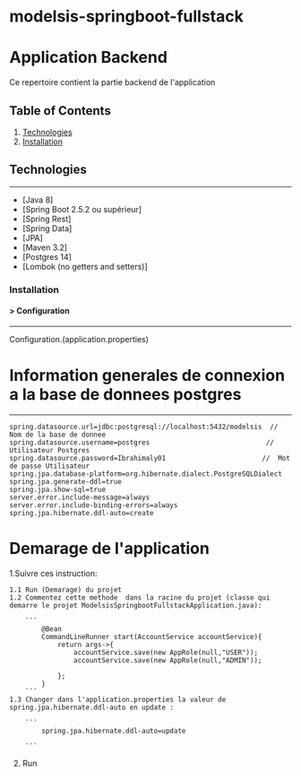 # modelsis-springboot-fullstack

# Application Backend
Ce repertoire contient la partie backend de l'application  
## Table of Contents
1. [Technologies](#technologies)
2. [Installation](#installation)


## Technologies
***

* [Java 8]
* [Spring Boot 2.5.2 ou supérieur]
* [Spring Rest]
* [Spring Data]
* [JPA]
* [Maven 3.2]
* [Postgres 14]
* [Lombok (no getters and setters)]

### Installation
#### \> Configuration
***
  Configuration.(application.properties)

# Information generales de connexion a la base de donnees postgres
***
```
spring.datasource.url=jdbc:postgresql://localhost:5432/modelsis  //  Nom de la base de donnee
spring.datasource.username=postgres                             //  Utilisateur Postgres	
spring.datasource.password=Ibrahimaly01                        //  Mot de passe Utilisateur  
spring.jpa.database-platform=org.hibernate.dialect.PostgreSQLDialect
spring.jpa.generate-ddl=true
spring.jpa.show-sql=true
server.error.include-message=always
server.error.include-binding-errors=always
spring.jpa.hibernate.ddl-auto=create

```

# Demarage de l'application

1.Suivre ces instruction:
   
    1.1 Run (Demarage) du projet
    1.2	Commentez cette methode  dans la racine du projet (classe qui demarre le projet ModelsisSpringbootFullstackApplication.java):
	
		``` 		
			@Bean
			CommandLineRunner start(AccountService accountService){
				return args->{
					accountService.save(new AppRole(null,"USER"));
					accountService.save(new AppRole(null,"ADMIN"));

				};
			}		
		```
    1.3 Changer dans l'application.properties la valeur de  spring.jpa.hibernate.ddl-auto en update :
	
		```
			spring.jpa.hibernate.ddl-auto=update

        ```
2. Run
    	




